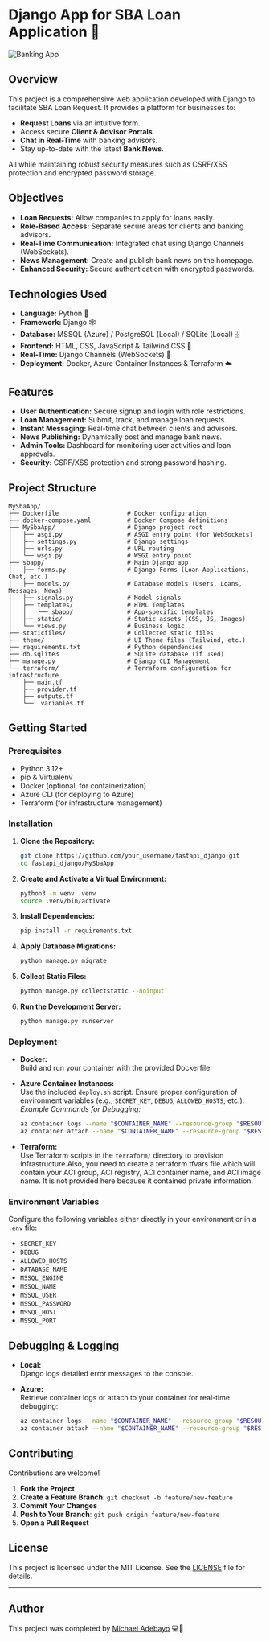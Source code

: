 # Django App for SBA Loan Application 🚀

![Banking App](https://i.imgur.com/FVRBQAT.png)


## Overview

This project is a comprehensive web application developed with Django to facilitate SBA Loan Request. It provides a platform for businesses to:
- **Request Loans** via an intuitive form.
- Access secure **Client & Advisor Portals**.
- **Chat in Real-Time** with banking advisors.
- Stay up-to-date with the latest **Bank News**.

All while maintaining robust security measures such as CSRF/XSS protection and encrypted password storage.

## Objectives

- **Loan Requests:** Allow companies to apply for loans easily.
- **Role-Based Access:** Separate secure areas for clients and banking advisors.
- **Real-Time Communication:** Integrated chat using Django Channels (WebSockets).
- **News Management:** Create and publish bank news on the homepage.
- **Enhanced Security:** Secure authentication with encrypted passwords.

## Technologies Used

- **Language:** Python 🐍
- **Framework:** Django 🕸️
- **Database:** MSSQL (Azure) / PostgreSQL (Local) / SQLite (Local) 🗄️
- **Frontend:** HTML, CSS, JavaScript & Tailwind CSS 🎨
- **Real-Time:** Django Channels (WebSockets) 💬
- **Deployment:** Docker, Azure Container Instances & Terraform ☁️

## Features

- **User Authentication:** Secure signup and login with role restrictions.
- **Loan Management:** Submit, track, and manage loan requests.
- **Instant Messaging:** Real-time chat between clients and advisors.
- **News Publishing:** Dynamically post and manage bank news.
- **Admin Tools:** Dashboard for monitoring user activities and loan approvals.
- **Security:** CSRF/XSS protection and strong password hashing.

## Project Structure

```
MySbaApp/
├── Dockerfile                   # Docker configuration
├── docker-compose.yaml          # Docker Compose definitions
├── MySbaApp/                    # Django project root
│   ├── asgi.py                  # ASGI entry point (for WebSockets)
│   ├── settings.py              # Django settings
│   ├── urls.py                  # URL routing
│   └── wsgi.py                  # WSGI entry point
├── sbapp/                       # Main Django app
│   ├── forms.py                 # Django Forms (Loan Applications, Chat, etc.)
│   ├── models.py                # Database models (Users, Loans, Messages, News)
│   ├── signals.py               # Model signals
│   ├── templates/               # HTML Templates
│   │   └── sbapp/               # App-specific templates
│   ├── static/                  # Static assets (CSS, JS, Images)
│   └── views.py                 # Business logic
├── staticfiles/                 # Collected static files
├── theme/                       # UI Theme files (Tailwind, etc.)
├── requirements.txt             # Python dependencies
├── db.sqlite3                   # SQLite database (if used)
├── manage.py                    # Django CLI Management
└── terraform/                   # Terraform configuration for infrastructure
    ├── main.tf
    ├── provider.tf
    ├── outputs.tf
    └──  variables.tf
```

## Getting Started

### Prerequisites

- Python 3.12+
- pip & Virtualenv
- Docker (optional, for containerization)
- Azure CLI (for deploying to Azure)
- Terraform (for infrastructure management)

### Installation

1. **Clone the Repository:**
   ```bash
   git clone https://github.com/your_username/fastapi_django.git
   cd fastapi_django/MySbaApp
   ```

2. **Create and Activate a Virtual Environment:**
   ```bash
   python3 -m venv .venv
   source .venv/bin/activate
   ```

3. **Install Dependencies:**
   ```bash
   pip install -r requirements.txt
   ```

4. **Apply Database Migrations:**
   ```bash
   python manage.py migrate
   ```

5. **Collect Static Files:**
   ```bash
   python manage.py collectstatic --noinput
   ```

6. **Run the Development Server:**
   ```bash
   python manage.py runserver
   ```

### Deployment

- **Docker:**  
  Build and run your container with the provided Dockerfile.

- **Azure Container Instances:**  
  Use the included `deploy.sh` script. Ensure proper configuration of environment variables (e.g., `SECRET_KEY`, `DEBUG`, `ALLOWED_HOSTS`, etc.).  
  _Example Commands for Debugging:_
  ```bash
  az container logs --name "$CONTAINER_NAME" --resource-group "$RESOURCE_GROUP" --api-version "2024-11-01"
  az container attach --name "$CONTAINER_NAME" --resource-group "$RESOURCE_GROUP"
  ```

- **Terraform:**  
  Use Terraform scripts in the `terraform/` directory to provision infrastructure.Also, you need to create a terraform.tfvars file which will contain your ACI group, ACI registry, ACI container name, and ACI image name. It is not provided here because it contained private information.

### Environment Variables

Configure the following variables either directly in your environment or in a `.env` file:
- `SECRET_KEY`
- `DEBUG`
- `ALLOWED_HOSTS`
- `DATABASE_NAME`
- `MSSQL_ENGINE`
- `MSSQL_NAME`
- `MSSQL_USER`
- `MSSQL_PASSWORD`
- `MSSQL_HOST`
- `MSSQL_PORT`

## Debugging & Logging

- **Local:**  
  Django logs detailed error messages to the console.

- **Azure:**  
  Retrieve container logs or attach to your container for real-time debugging:
  ```bash
  az container logs --name "$CONTAINER_NAME" --resource-group "$RESOURCE_GROUP" --api-version "2024-11-01"
  az container attach --name "$CONTAINER_NAME" --resource-group "$RESOURCE_GROUP"
  ```

## Contributing

Contributions are welcome!  
1. **Fork the Project**  
2. **Create a Feature Branch**: `git checkout -b feature/new-feature`  
3. **Commit Your Changes**  
4. **Push to Your Branch**: `git push origin feature/new-feature`  
5. **Open a Pull Request**

## License

This project is licensed under the MIT License. See the [LICENSE](LICENSE) file for details.

---

## Author

This project was completed by [Michael Adebayo](https://github.com/MichAdebayo) 💻🚀
